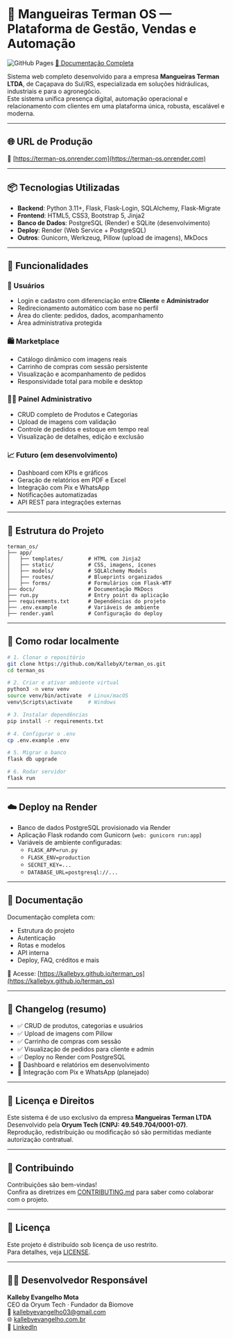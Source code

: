 # 🧰 Mangueiras Terman OS — Plataforma de Gestão, Vendas e Automação

![GitHub Pages](https://img.shields.io/badge/docs-online-blue?logo=github&style=flat-square)
[📘 Documentação Completa](https://kallebyx.github.io/terman_os/)

Sistema web completo desenvolvido para a empresa **Mangueiras Terman LTDA**, de Caçapava do Sul/RS, especializada em soluções hidráulicas, industriais e para o agronegócio.  
Este sistema unifica presença digital, automação operacional e relacionamento com clientes em uma plataforma única, robusta, escalável e moderna.

---

## 🌐 URL de Produção

🔗 [https://terman-os.onrender.com](https://terman-os.onrender.com)

---

## 📦 Tecnologias Utilizadas

- **Backend**: Python 3.11+, Flask, Flask-Login, SQLAlchemy, Flask-Migrate
- **Frontend**: HTML5, CSS3, Bootstrap 5, Jinja2
- **Banco de Dados**: PostgreSQL (Render) e SQLite (desenvolvimento)
- **Deploy**: Render (Web Service + PostgreSQL)
- **Outros**: Gunicorn, Werkzeug, Pillow (upload de imagens), MkDocs

---

## 🧠 Funcionalidades

### 👥 Usuários
- Login e cadastro com diferenciação entre **Cliente** e **Administrador**
- Redirecionamento automático com base no perfil
- Área do cliente: pedidos, dados, acompanhamento
- Área administrativa protegida

### 🛍️ Marketplace
- Catálogo dinâmico com imagens reais
- Carrinho de compras com sessão persistente
- Visualização e acompanhamento de pedidos
- Responsividade total para mobile e desktop

### 🧑‍💼 Painel Administrativo
- CRUD completo de Produtos e Categorias
- Upload de imagens com validação
- Controle de pedidos e estoque em tempo real
- Visualização de detalhes, edição e exclusão

### 📈 Futuro (em desenvolvimento)
- Dashboard com KPIs e gráficos
- Geração de relatórios em PDF e Excel
- Integração com Pix e WhatsApp
- Notificações automatizadas
- API REST para integrações externas

---

## 📁 Estrutura do Projeto

```
terman_os/
├── app/
│   ├── templates/        # HTML com Jinja2
│   ├── static/           # CSS, imagens, ícones
│   ├── models/           # SQLAlchemy Models
│   ├── routes/           # Blueprints organizados
│   ├── forms/            # Formulários com Flask-WTF
├── docs/                 # Documentação MkDocs
├── run.py                # Entry point da aplicação
├── requirements.txt      # Dependências do projeto
├── .env.example          # Variáveis de ambiente
├── render.yaml           # Configuração do deploy
```

---

## 🧪 Como rodar localmente

```bash
# 1. Clonar o repositório
git clone https://github.com/KallebyX/terman_os.git
cd terman_os

# 2. Criar e ativar ambiente virtual
python3 -m venv venv
source venv/bin/activate  # Linux/macOS
venv\Scripts\activate     # Windows

# 3. Instalar dependências
pip install -r requirements.txt

# 4. Configurar o .env
cp .env.example .env

# 5. Migrar o banco
flask db upgrade

# 6. Rodar servidor
flask run
```

---

## ☁️ Deploy na Render

- Banco de dados PostgreSQL provisionado via Render
- Aplicação Flask rodando com Gunicorn (`web: gunicorn run:app`)
- Variáveis de ambiente configuradas:
  - `FLASK_APP=run.py`
  - `FLASK_ENV=production`
  - `SECRET_KEY=...`
  - `DATABASE_URL=postgresql://...`

---

## 📘 Documentação

Documentação completa com:

- Estrutura do projeto
- Autenticação
- Rotas e modelos
- API interna
- Deploy, FAQ, créditos e mais

🔗 Acesse: [https://kallebyx.github.io/terman_os](https://kallebyx.github.io/terman_os)

---

## 📌 Changelog (resumo)

- ✅ CRUD de produtos, categorias e usuários
- ✅ Upload de imagens com Pillow
- ✅ Carrinho de compras com sessão
- ✅ Visualização de pedidos para cliente e admin
- ✅ Deploy no Render com PostgreSQL
- 🚧 Dashboard e relatórios em desenvolvimento
- 🚧 Integração com Pix e WhatsApp (planejado)

---

## 📄 Licença e Direitos

Este sistema é de uso exclusivo da empresa **Mangueiras Terman LTDA**  
Desenvolvido pela **Oryum Tech (CNPJ: 49.549.704/0001-07)**.  
Reprodução, redistribuição ou modificação só são permitidas mediante autorização contratual.

---

## 🤝 Contribuindo

Contribuições são bem-vindas!  
Confira as diretrizes em [CONTRIBUTING.md](../main/CONTRIBUTING.md) para saber como colaborar com o projeto.

---

## 📜 Licença

Este projeto é distribuído sob licença de uso restrito.  
Para detalhes, veja [LICENSE](../main/LICENSE).

---

## 👨‍💻 Desenvolvedor Responsável

**Kalleby Evangelho Mota**  
CEO da Oryum Tech · Fundador da Biomove  
📧 kallebyevangelho03@gmail.com  
🌐 [kallebyevangelho.com.br](https://www.kallebyevangelho.com.br)  
🔗 [LinkedIn](https://www.linkedin.com/in/kalleby-evangelho)